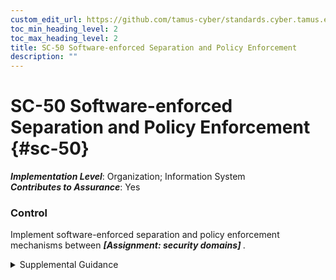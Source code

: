```yaml
---
custom_edit_url: https://github.com/tamus-cyber/standards.cyber.tamus.edu/tree/main/static/content/tamus.edu/TAMUS_profile.xml
toc_min_heading_level: 2
toc_max_heading_level: 2
title: SC-50 Software-enforced Separation and Policy Enforcement
description: ""
---
```


# SC-50 Software-enforced Separation and Policy Enforcement {#sc-50}

_**Implementation Level**_: Organization; Information System\
_**Contributes to Assurance**_: Yes

### Control

Implement software-enforced separation and policy enforcement mechanisms between <strong> <em>[Assignment: security domains]</em> </strong>.

<details>
  <summary>Supplemental Guidance</summary>

System owners may require additional strength of mechanism to ensure domain separation and policy enforcement for specific types of threats and environments of operation.

</details>

